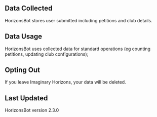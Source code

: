 ## Data Collected
HorizonsBot stores user submitted including petitions and club details.

## Data Usage
HorizonsBot uses collected data for standard operations (eg counting petitions, updating club configurations);

## Opting Out
If you leave Imaginary Horizons, your data will be deleted.

## Last Updated
HorizonsBot version 2.3.0
